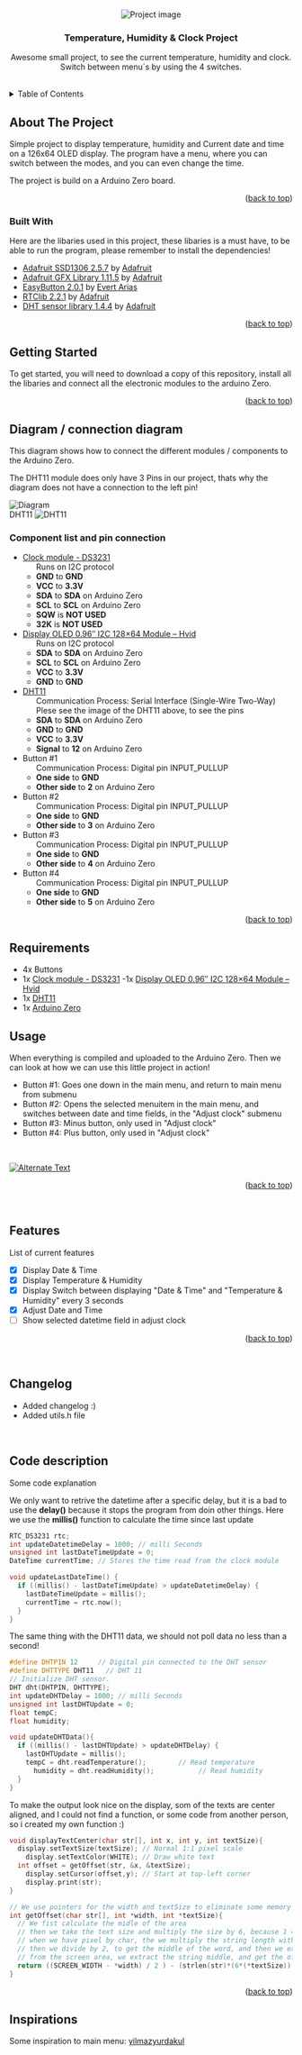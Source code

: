 <a name="readme-top"></a>
<!-- PROJECT LOGO -->
<br />
<div align="center">
    <img src="images/project_photo.jpeg" alt="Project image">

  <h3 align="center">Temperature, Humidity & Clock Project</h3>

  <p align="center">
    Awesome small project, to see the current temperature, humidity and clock.
    Switch between menu´s by using the 4 switches.
    <br />
    <br />
  </p>
</div>

<!-- TABLE OF CONTENTS -->
<details>
  <summary>Table of Contents</summary>
  <ol>
    <li>
      <a href="#about-the-project">About The Project</a>
      <ul>
        <li><a href="#built-with">Built With</a></li>
      </ul>
    </li>
    <li><a href="#getting-started">Getting Started</a></li>
    <li><a href="#usage">Usage</a></li>
  </ol>
</details>

<!-- ABOUT THE PROJECT -->
## About The Project

Simple project to display temperature, humidity and Current date and time on a 126x64 OLED display.
The program have a menu, where you can switch between the modes, and you can even change the time.

The project is build on a Arduino Zero board.

<p align="right">(<a href="#readme-top">back to top</a>)</p>

### Built With

Here are the libaries used in this project, these libaries is a must have, to be able to run the program, please remember to install the dependencies!

* [Adafruit SSD1306 2.5.7](https://github.com/adafruit/Adafruit_SSD1306) by [Adafruit](https://www.arduinolibraries.info/authors/adafruit)
* [Adafruit GFX Library 1.11.5](https://github.com/adafruit/Adafruit-GFX-Library) by [Adafruit](https://www.arduinolibraries.info/authors/adafruit)
* [EasyButton 2.0.1](https://easybtn.earias.me/) by [Evert Arias](https://github.com/evert-arias)
* [RTClib 2.2.1](https://github.com/adafruit/RTClib) by [Adafruit](https://www.arduinolibraries.info/authors/adafruit)
* [DHT sensor library 1.4.4](https://github.com/adafruit/DHT-sensor-library) by [Adafruit](https://www.arduinolibraries.info/authors/adafruit)

<p align="right">(<a href="#readme-top">back to top</a>)</p>


<!-- GETTING STARTED -->
## Getting Started

To get started, you will need to download a copy of this repository, install all the libaries and connect all the electronic modules to the arduino Zero.

<p align="right">(<a href="#readme-top">back to top</a>)</p>

## Diagram / connection diagram
This diagram shows how to connect the different modules / components to the Arduino Zero.

The DHT11 module does only have 3 Pins in our project, thats why the diagram does not have a connection to the left pin!

<img src="images/diagram.png" alt="Diagram">

<br/>
DHT11

<img src="images/dht11_pinout.PNG" alt="DHT11">
<br/>

### Component list and pin connection

<ul>
  <li>
    <a href="https://ardustore.dk/produkt/ds3231-i2c-real-time-clock-module">Clock module - DS3231</a>
    <ul>
    Runs on I2C protocol
      <li><strong>GND</strong> to <strong>GND</strong></li>
      <li><strong>VCC</strong> to <strong>3.3V</strong></li>
      <li><strong>SDA</strong> to <strong>SDA</strong> on Arduino Zero</li>
      <li><strong>SCL</strong> to <strong>SCL</strong> on Arduino Zero</li>
      <li><strong>SQW</strong> is <strong>NOT USED</strong></li>
      <li><strong>32K</strong> is <strong>NOT USED</strong></li>
    </ul>
  </li>
  <li>
    <a href="https://ardustore.dk/produkt/display-oled-0-96%e2%80%b3-i2c-128x64-module-hvid">Display OLED 0.96″ I2C 128×64 Module – Hvid</a>
    <ul>
    Runs on I2C protocol
    <li><strong>SDA</strong> to <strong>SDA</strong> on Arduino Zero</li>
      <li><strong>SCL</strong> to <strong>SCL</strong> on Arduino Zero</li>
      <li><strong>VCC</strong> to <strong>3.3V</strong></li>
      <li><strong>GND</strong> to <strong>GND</strong></li>
    </ul>
  </li>
  <li>
    <a href="https://ilearn.eucsyd.dk/pluginfile.php/679724/mod_resource/content/1/DHT11.pdf">DHT11</a>
    <ul>
    Communication Process: Serial Interface (Single-Wire Two-Way)
    <br/>
    Plese see the image of the DHT11 above, to see the pins
    <li><strong>SDA</strong> to <strong>SDA</strong> on Arduino Zero</li>
      <li><strong>GND</strong> to <strong>GND</strong></li>
      <li><strong>VCC</strong> to <strong>3.3V</strong></li>
      <li><strong>Signal</strong> to <strong>12</strong> on Arduino Zero</li>
    </ul>
  </li>
  <li>
    Button #1
    <ul>
    Communication Process: Digital pin INPUT_PULLUP
    <br/>
      <li><strong>One side</strong> to <strong>GND</strong></li>
      <li><strong>Other side</strong> to <strong>2</strong> on Arduino Zero</li>
    </ul>
  </li>
  <li>
    Button #2
    <ul>
    Communication Process: Digital pin INPUT_PULLUP
    <br/>
      <li><strong>One side</strong> to <strong>GND</strong></li>
      <li><strong>Other side</strong> to <strong>3</strong> on Arduino Zero</li>
    </ul>
  </li>
  <li>
    Button #3
    <ul>
    Communication Process: Digital pin INPUT_PULLUP
    <br/>
      <li><strong>One side</strong> to <strong>GND</strong></li>
      <li><strong>Other side</strong> to <strong>4</strong> on Arduino Zero</li>
    </ul>
  </li>
  <li>
    Button #4
    <ul>
    Communication Process: Digital pin INPUT_PULLUP
    <br/>
      <li><strong>One side</strong> to <strong>GND</strong></li>
      <li><strong>Other side</strong> to <strong>5</strong> on Arduino Zero</li>
    </ul>
  </li>
</ul>

<p align="right">(<a href="#readme-top">back to top</a>)</p>

## Requirements

- 4x Buttons
- 1x <a href="https://ardustore.dk/produkt/ds3231-i2c-real-time-clock-module">Clock module - DS3231</a>
-1x <a href="https://ardustore.dk/produkt/display-oled-0-96%e2%80%b3-i2c-128x64-module-hvid">Display OLED 0.96″ I2C 128×64 Module – Hvid</a>
- 1x <a href="https://ilearn.eucsyd.dk/pluginfile.php/679724/mod_resource/content/1/DHT11.pdf">DHT11</a>
- 1x <a href="https://store.arduino.cc/products/arduino-zero">Arduino Zero</a>

<!-- USAGE EXAMPLES -->
## Usage

When everything is compiled and uploaded to the Arduino Zero. Then we can look at how we can use this little project in action!

* Button #1: Goes one down in the main menu, and return to main menu from submenu
* Button #2: Opens the selected menuitem in the main menu, and switches between date and time fields, in the "Adjust clock" submenu
* Button #3: Minus button, only used in "Adjust clock"
* Button #4: Plus button, only used in "Adjust clock"

<br/>

<a href="https://drive.google.com/file/d/10SVQtopmocVgzpvfo7NzjtsbAOlmKM0t/view?usp=sharing" title="How to use"><img src="images/usage_video.jpg" alt="Alternate Text" /></a>


<p align="right">(<a href="#readme-top">back to top</a>)</p>

<br/>

## Features
List of current features

- [x] Display Date & Time
- [x] Display Temperature & Humidity
- [x] Display Switch between displaying "Date & Time" and "Temperature & Humidity" every 3 seconds
- [x] Adjust Date and Time
- [ ] Show selected datetime field in adjust clock 

<p align="right">(<a href="#readme-top">back to top</a>)</p>

<br/>

## Changelog

- Added changelog :)
- Added utils.h file

<br/>

## Code description
Some code explanation


We only want to retrive the datetime after a specific delay, but it is a bad to use the **delay()** because it stops the program from doin other things. Here we use the **millis()** function to calculate the time since last update 
```C++
RTC_DS3231 rtc;
int updateDatetimeDelay = 1000; // milli Seconds
unsigned int lastDateTimeUpdate = 0;
DateTime currentTime; // Stores the time read from the clock module

void updateLastDateTime() {
  if ((millis() - lastDateTimeUpdate) > updateDatetimeDelay) {
    lastDateTimeUpdate = millis();
    currentTime = rtc.now();
  }
}
```

The same thing with the DHT11 data, we should not poll data no less than a second!
```C++
#define DHTPIN 12     // Digital pin connected to the DHT sensor
#define DHTTYPE DHT11   // DHT 11
// Initialize DHT sensor.
DHT dht(DHTPIN, DHTTYPE);
int updateDHTDelay = 1000; // milli Seconds
unsigned int lastDHTUpdate = 0;
float tempC;
float humidity;

void updateDHTData(){
  if ((millis() - lastDHTUpdate) > updateDHTDelay) {
    lastDHTUpdate = millis();
    tempC = dht.readTemperature();        // Read temperature
	  humidity = dht.readHumidity();           // Read humidity
  }
}
```

To make the output look nice on the display, som of the texts are center aligned, and I could not find a function, or some code from another person, so i created my own function :)

```C++
void displayTextCenter(char str[], int x, int y, int textSize){
  display.setTextSize(textSize); // Normal 1:1 pixel scale
	display.setTextColor(WHITE); // Draw white text
  int offset = getOffset(str, &x, &textSize);
	display.setCursor(offset,y); // Start at top-left corner
	display.print(str);
}

// We use pointers for the width and textSize to eliminate some memory usage, but it is only a very little amount.
int getOffset(char str[], int *width, int *textSize){
  // We fist calculate the midle of the area
  // then we take the text size and multiply the size by 6, because 1 = 6 pixels
  // when we have pixel by char, the we multiply the string length with the pixels
  // then we divide by 2, to get the middle of the word, and then we extract that
  // from the screen area, we extract the string middle, and get the offset.
  return ((SCREEN_WIDTH - *width) / 2 ) - (strlen(str)*(6*(*textSize)) / 2);
}
```

<p align="right">(<a href="#readme-top">back to top</a>)</p>

## Inspirations
Some inspiration to main menu: [yilmazyurdakul](https://projecthub.arduino.cc/yilmazyurdakul/arduino-oled-encoder-simple-menu-system-e998b8)